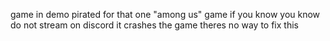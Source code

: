game in demo
pirated for that one "among us" game if you know you know
do not stream on discord it crashes the game theres no way to fix this
